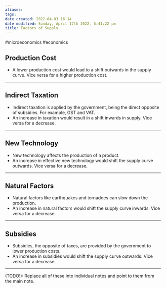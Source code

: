 ```yaml
---
aliases: 
tags: 
date created: 2022-04-03 16:14
date modified: Sunday, April 17th 2022, 6:41:22 pm
title: Factors of Supply
---
```


#microeconomics #economics

## Production Cost

- A lower production cost would lead to a shift outwards in the supply curve. Vice versa for a higher production cost.

---

## Indirect Taxation

- Indirect taxation is applied by the government, being the direct opposite of subsidies. For example, GST and VAT.
- An increase in taxation would result in a shift inwards in supply. Vice versa for a decrease.

---

## New Technology

- New technology affects the production of a product.
- An increase in effective new technology would shift the supply curve outwards. Vice versa for a decrease.

---

## Natural Factors

- Natural factors like earthquakes and tornadoes can slow down the production.
- An increase in natural factors would shift the supply curve inwards. Vice versa for a decrease.

---

## Subsidies

- Subsidies, the opposite of taxes, are provided by the government to lower production costs.
- An increase in subsidies would shift the supply curve outwards. Vice versa for a decrease.

---

(TODO!): Replace all of these into individual notes and point to them from the main note.
